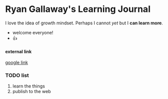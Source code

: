 # Ryan Gallaway's Learning Journal

I love the idea of growth mindset.  Perhaps I cannot *yet* but I **can learn more**. 
- welcome everyone!
- :+1:


#### external link
[google link](https://www.google.com)

### TODO list
1. learn the things
2. publish to the web 
